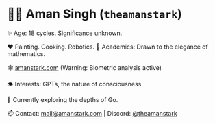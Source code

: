 # 👨‍💻 Aman Singh (`theamanstark`)

✨ Age: 18 cycles. Significance unknown. 

❤️ Painting. Cooking. Robotics. 🤖 Academics: Drawn to the elegance of mathematics.

🕸️ [amanstark.com](https://www.amanstark.com) (Warning: Biometric analysis active) 

👁️ Interests: GPTs, the nature of consciousness 

🌱 Currently exploring the depths of Go.

📫 Contact: mail@amanstark.com | Discord: [@theamanstark](https://imstark.link/discord) 
